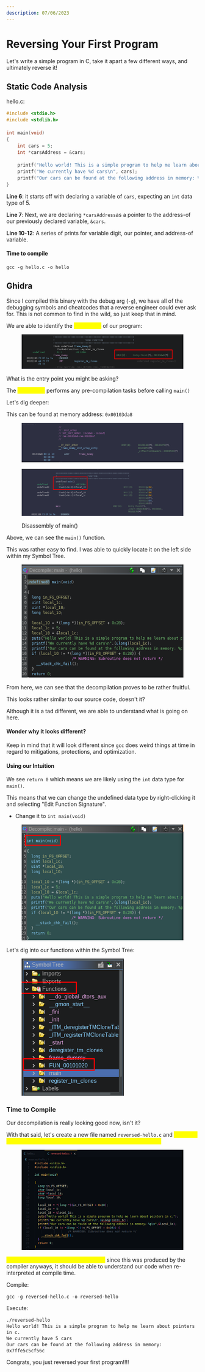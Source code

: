 ```yaml
---
description: 07/06/2023
---
```


# Reversing Your First Program

Let's write a simple program in C, take it apart a few different ways, and ultimately reverse it!

## Static Code Analysis

hello.c:

```c
#include <stdio.h>
#include <stdlib.h>

int main(void)
{
    int cars = 5;
    int *carsAddress = &cars;

    printf("Hello world! This is a simple program to help me learn about pointers in c.\n");
    printf("We currently have %d cars\n", cars);
    printf("Our cars can be found at the following address in memory: %p\n", (void*) &cars);
}
```

**Line 6**: it starts off with declaring a variable of `cars`, expecting an `int` data type of 5.

**Line 7**: Next, we are declaring `*carsAddress`as a pointer to the address-of our previously declared variable, `&cars`.

**Line 10-12**: A series of prints for variable digit, our pointer, and address-of variable.

#### Time to compile

```
gcc -g hello.c -o hello
```

## Ghidra

Since I compiled this binary with the debug arg (`-g`), we have all of the debugging symbols and cheatcodes that a reverse engineer could ever ask for. This is not common to find in the wild, so just keep that in mind.&#x20;

We are able to identify the <mark style="color:yellow;">entry point</mark> of our program:&#x20;

<figure><img src="../.gitbook/assets/image (1) (1) (7).png" alt=""><figcaption></figcaption></figure>

What is the entry point you might be asking?

The <mark style="color:yellow;">entry point</mark> performs any pre-compilation tasks before calling `main()`

Let's dig deeper:

This can be found at memory address: `0x00103da8`

<figure><img src="../.gitbook/assets/image (70).png" alt=""><figcaption></figcaption></figure>

<figure><img src="../.gitbook/assets/image (29).png" alt=""><figcaption><p>Disassembly of main()</p></figcaption></figure>

Above, we can see the `main()` function.

This was rather easy to find. I was able to quickly locate it on the left side within my Symbol Tree.

<figure><img src="../.gitbook/assets/image (20).png" alt=""><figcaption></figcaption></figure>

From here, we can see that the decompilation proves to be rather fruitful.

This looks rather similar to our source code, doesn't it?

Although it is a tad different, we are able to understand what is going on here.&#x20;

#### Wonder why it looks different?

Keep in mind that it will look different since `gcc` does weird things at time in regard to mitigations, protections, and optimization.

#### Using our Intuition

We see `return 0` which means we are likely using the `int` data type for `main()`.

This means that we can change the undefined data type by right-clicking it and selecting "Edit Function Signature".

* Change it to `int main(void)`

<figure><img src="../.gitbook/assets/image (6) (1) (1).png" alt=""><figcaption></figcaption></figure>

Let's dig into our functions within the Symbol Tree:

<figure><img src="../.gitbook/assets/image (2) (2) (5).png" alt=""><figcaption></figcaption></figure>

### Time to Compile

Our decompilation is really looking good now, isn't it?

With that said, let's create a new file named `reversed-hello.c` and <mark style="color:yellow;">inject our header files at the top. Next, we will be ready for compilation!</mark>

<figure><img src="../.gitbook/assets/image (13) (7).png" alt=""><figcaption></figcaption></figure>

<mark style="color:yellow;">We can go ahead and ignore our errors</mark> since this was produced by the compiler anyways, it should be able to understand our code when re-interpreted at compile time.

Compile:

```
gcc -g reversed-hello.c -o reversed-hello
```

Execute:

```
./reversed-hello 
Hello world! This is a simple program to help me learn about pointers in c.
We currently have 5 cars
Our cars can be found at the following address in memory: 0x7ffe5c5cf56c
```

Congrats, you just reversed your first program!!!!
